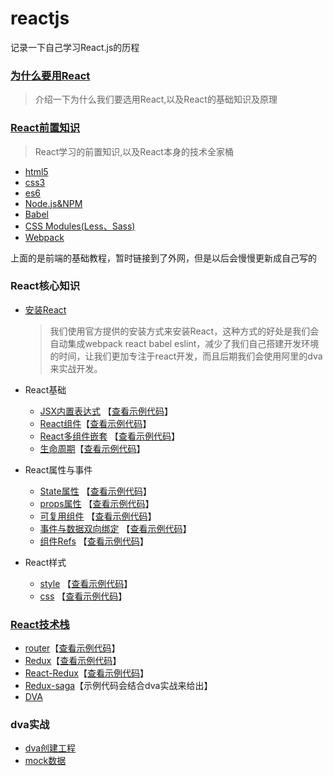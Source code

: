 # reactjs
记录一下自己学习React.js的历程

### [为什么要用React](https://github.com/yxl2628/reactjs/blob/master/Why_React.md)
> 介绍一下为什么我们要选用React,以及React的基础知识及原理

### [React前置知识](https://github.com/yxl2628/reactjs/blob/master/React_Knowledge_Map.md)
> React学习的前置知识,以及React本身的技术全家桶

- [html5](http://www.runoob.com/html/html5-intro.html)
- [css3](http://www.runoob.com/css3/css3-tutorial.html)
- [es6](http://es6.ruanyifeng.com/)
- [Node.js&NPM](http://www.runoob.com/nodejs/nodejs-tutorial.html)
- [Babel](http://www.ruanyifeng.com/blog/2016/01/babel.html)
- [CSS Modules(Less、Sass)](http://www.bootcss.com/p/lesscss/)
- [Webpack](http://www.jianshu.com/p/42e11515c10f)

上面的是前端的基础教程，暂时链接到了外网，但是以后会慢慢更新成自己写的

### React核心知识
- [安装React](https://github.com/yxl2628/reactjs/blob/master/docs/Insallation.md)
  > 我们使用官方提供的安装方式来安装React，这种方式的好处是我们会自动集成webpack react babel eslint，减少了我们自己搭建开发环境的时间，让我们更加专注于react开发，而且后期我们会使用阿里的dva来实战开发。

- React基础
  - [JSX内置表达式](https://github.com/yxl2628/reactjs/blob/master/docs/basic/React_JSX.md) 【[查看示例代码](https://github.com/yxl2628/reactjs/blob/master/code/jsx)】
  - [React组件](https://github.com/yxl2628/reactjs/blob/master/docs/basic/React_Component.md)【[查看示例代码](https://github.com/yxl2628/reactjs/blob/master/code/component)】
  - [React多组件嵌套](https://github.com/yxl2628/reactjs/blob/master/docs/basic/React_Component.md#多嵌套组件) 【[查看示例代码](https://github.com/yxl2628/reactjs/blob/master/code/multiple_component)】
  - [生命周期](https://github.com/yxl2628/reactjs/blob/master/docs/basic/React_Lifecycle.md)【[查看示例代码](https://github.com/yxl2628/reactjs/blob/master/code/lifecycle)】
- React属性与事件  
  - [State属性](https://github.com/yxl2628/reactjs/blob/master/docs/props&state/react_state.md) 【[查看示例代码](https://github.com/yxl2628/reactjs/blob/master/code/state)】
  - [props属性](https://github.com/yxl2628/reactjs/blob/master/docs/props&state/react_props.md) 【[查看示例代码](https://github.com/yxl2628/reactjs/blob/master/code/props)】
  - [可复用组件](https://github.com/yxl2628/reactjs/blob/master/docs/props&state/reusable_components.md) 【[查看示例代码](https://github.com/yxl2628/reactjs/blob/master/code/reusable_components)】
  - [事件与数据双向绑定](https://github.com/yxl2628/reactjs/blob/master/docs/props&state/event_data_bind.md) 【[查看示例代码](https://github.com/yxl2628/reactjs/blob/master/code/bind)】
  - [组件Refs](https://github.com/yxl2628/reactjs/blob/master/docs/props&state/react_refs.md) 【[查看示例代码](https://github.com/yxl2628/reactjs/blob/master/code/refs)】
- React样式
  - [style](https://github.com/yxl2628/reactjs/blob/master/docs/style&css/react_style.md) 【[查看示例代码](https://github.com/yxl2628/reactjs/blob/master/code/style)】
  - [css](https://github.com/yxl2628/reactjs/blob/master/docs/style&css/react_css.md) 【[查看示例代码](https://github.com/yxl2628/reactjs/blob/master/code/css)】

### [React技术栈](https://github.com/yxl2628/reactjs/blob/master/React_Technology_Ttack.md)
- [router](https://github.com/yxl2628/reactjs/blob/master/docs/advanced/React_Router.md)【[查看示例代码](https://github.com/yxl2628/reactjs/blob/master/code/react_router)】
- [Redux](https://github.com/yxl2628/reactjs/blob/master/docs/advanced/React_Redux.md)【[查看示例代码](https://github.com/yxl2628/reactjs/blob/master/code/redux)】
- [React-Redux](https://github.com/yxl2628/reactjs/blob/master/docs/advanced/React_Redux2.md)【[查看示例代码](https://github.com/yxl2628/reactjs/blob/master/code/redux2)】
- [Redux-saga](https://github.com/yxl2628/reactjs/blob/master/docs/advanced/Redux_saga.md)【示例代码会结合dva实战来给出】
- [DVA](https://github.com/dvajs/dva/blob/master/README_zh-CN.md)

### dva实战
- [dva创建工程](https://github.com/yxl2628/reactjs/blob/master/docs/advanced/dva_example.md#搭建工程)
- [mock数据](https://github.com/yxl2628/reactjs/blob/master/docs/advanced/dva_example.md#mock数据)
